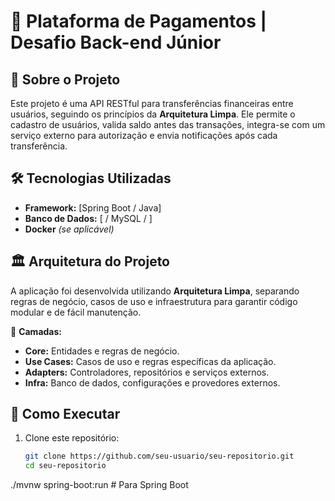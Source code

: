 # 🚀 Plataforma de Pagamentos | Desafio Back-end Júnior  

## 📌 Sobre o Projeto  
Este projeto é uma API RESTful para transferências financeiras entre usuários, seguindo os princípios da **Arquitetura Limpa**. Ele permite o cadastro de usuários, valida saldo antes das transações, integra-se com um serviço externo para autorização e envia notificações após cada transferência.  

## 🛠️ Tecnologias Utilizadas  

- **Framework:** [Spring Boot / Java] 
- **Banco de Dados:** [ / MySQL / ] 
- **Docker** *(se aplicável)*  

## 🏛️ Arquitetura do Projeto  
A aplicação foi desenvolvida utilizando **Arquitetura Limpa**, separando regras de negócio, casos de uso e infraestrutura para garantir código modular e de fácil manutenção.  

📂 **Camadas:**  
- **Core:** Entidades e regras de negócio.  
- **Use Cases:** Casos de uso e regras específicas da aplicação.  
- **Adapters:** Controladores, repositórios e serviços externos.  
- **Infra:** Banco de dados, configurações e provedores externos.  

## 🚀 Como Executar  
1. Clone este repositório:  
   ```bash
   git clone https://github.com/seu-usuario/seu-repositorio.git
   cd seu-repositorio


./mvnw spring-boot:run  # Para Spring Boot  
